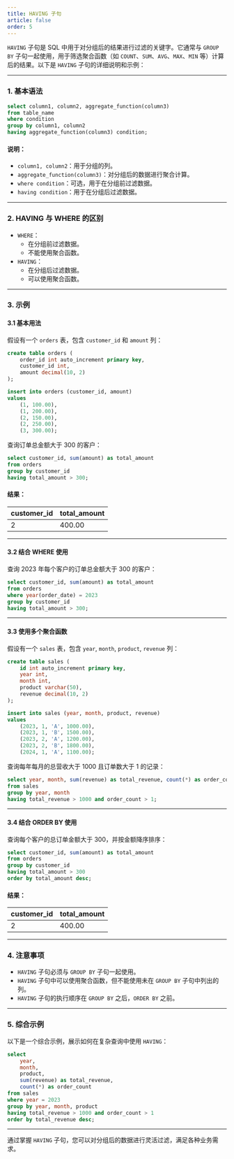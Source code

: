 ```yaml
---
title: HAVING 子句
article: false
order: 5
---
```


`HAVING` 子句是 SQL 中用于对分组后的结果进行过滤的关键字。它通常与 `GROUP BY` 子句一起使用，用于筛选聚合函数（如 `COUNT`、`SUM`、`AVG`、`MAX`、`MIN` 等）计算后的结果。以下是 `HAVING` 子句的详细说明和示例：

---

### 1. **基本语法**
```sql
select column1, column2, aggregate_function(column3)
from table_name
where condition
group by column1, column2
having aggregate_function(column3) condition;
```

#### 说明：
- `column1, column2`：用于分组的列。
- `aggregate_function(column3)`：对分组后的数据进行聚合计算。
- `where condition`：可选，用于在分组前过滤数据。
- `having condition`：用于在分组后过滤数据。

---

### 2. **HAVING 与 WHERE 的区别**
- `WHERE`：
  - 在分组前过滤数据。
  - 不能使用聚合函数。
- `HAVING`：
  - 在分组后过滤数据。
  - 可以使用聚合函数。

---

### 3. **示例**

#### 3.1 **基本用法**
假设有一个 `orders` 表，包含 `customer_id` 和 `amount` 列：
```sql
create table orders (
    order_id int auto_increment primary key,
    customer_id int,
    amount decimal(10, 2)
);

insert into orders (customer_id, amount)
values 
    (1, 100.00),
    (1, 200.00),
    (2, 150.00),
    (2, 250.00),
    (3, 300.00);
```

查询订单总金额大于 300 的客户：
```sql
select customer_id, sum(amount) as total_amount
from orders
group by customer_id
having total_amount > 300;
```

#### 结果：
| customer_id | total_amount |
| ----------- | ------------ |
| 2           | 400.00       |

---

#### 3.2 **结合 WHERE 使用**
查询 2023 年每个客户的订单总金额大于 300 的客户：
```sql
select customer_id, sum(amount) as total_amount
from orders
where year(order_date) = 2023
group by customer_id
having total_amount > 300;
```

---

#### 3.3 **使用多个聚合函数**
假设有一个 `sales` 表，包含 `year`, `month`, `product`, `revenue` 列：
```sql
create table sales (
    id int auto_increment primary key,
    year int,
    month int,
    product varchar(50),
    revenue decimal(10, 2)
);

insert into sales (year, month, product, revenue)
values 
    (2023, 1, 'A', 1000.00),
    (2023, 1, 'B', 1500.00),
    (2023, 2, 'A', 1200.00),
    (2023, 2, 'B', 1800.00),
    (2024, 1, 'A', 1100.00);
```

查询每年每月的总营收大于 1000 且订单数大于 1 的记录：
```sql
select year, month, sum(revenue) as total_revenue, count(*) as order_count
from sales
group by year, month
having total_revenue > 1000 and order_count > 1;
```

---

#### 3.4 **结合 ORDER BY 使用**
查询每个客户的总订单金额大于 300，并按金额降序排序：
```sql
select customer_id, sum(amount) as total_amount
from orders
group by customer_id
having total_amount > 300
order by total_amount desc;
```

#### 结果：
| customer_id | total_amount |
| ----------- | ------------ |
| 2           | 400.00       |

---

### 4. **注意事项**
- `HAVING` 子句必须与 `GROUP BY` 子句一起使用。
- `HAVING` 子句中可以使用聚合函数，但不能使用未在 `GROUP BY` 子句中列出的列。
- `HAVING` 子句的执行顺序在 `GROUP BY` 之后，`ORDER BY` 之前。

---

### 5. **综合示例**
以下是一个综合示例，展示如何在复杂查询中使用 `HAVING`：
```sql
select 
    year,
    month,
    product,
    sum(revenue) as total_revenue,
    count(*) as order_count
from sales
where year = 2023
group by year, month, product
having total_revenue > 1000 and order_count > 1
order by total_revenue desc;
```

---

通过掌握 `HAVING` 子句，您可以对分组后的数据进行灵活过滤，满足各种业务需求。
